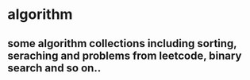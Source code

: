 # algorithm
## some algorithm collections including sorting, seraching and problems from leetcode, binary search and so on..
